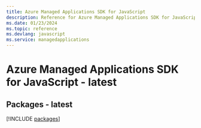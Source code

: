 ```yaml
---
title: Azure Managed Applications SDK for JavaScript
description: Reference for Azure Managed Applications SDK for JavaScript
ms.date: 01/23/2024
ms.topic: reference
ms.devlang: javascript
ms.service: managedapplications
---
```

# Azure Managed Applications SDK for JavaScript - latest
## Packages - latest
[!INCLUDE [packages](managed-applications-index.md)]